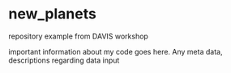 # new_planets
repository example from DAVIS workshop

important information about my code goes here. Any meta data, descriptions regarding data input 
